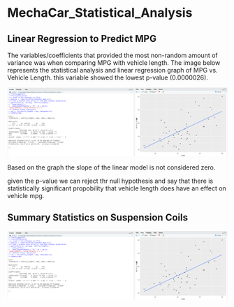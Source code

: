 # MechaCar_Statistical_Analysis


## Linear Regression to Predict MPG

The variables/coefficients that provided the most non-random amount of variance was when comparing MPG with vehicle length. The image below represents the statistical analysis and linear regression graph of MPG vs. Vehicle Length. this variable showed the lowest p-value (0.0000026).

![MPG vs Vehicle Length](https://github.com/XSR700/MechaCar_Statistical_Analysis/blob/main/mpg%20vs%20vehicle%20length.PNG)

Based on the graph the slope of the linear model is not considered zero. 


given the p-value we can reject thr null hypothesis and say that there is statistically significant propobility that vehicle length does have an effect on vehicle mpg. 


## Summary Statistics on Suspension Coils

![MPG vs Vehicle Length](https://github.com/XSR700/MechaCar_Statistical_Analysis/blob/main/mpg%20vs%20vehicle%20length.PNG)




